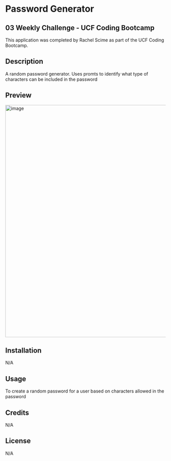 # Password Generator
## 03 Weekly Challenge - UCF Coding Bootcamp

This application was completed by Rachel Scime as part of the UCF Coding Bootcamp.

## Description

A random password generator. Uses promts to identify what type of characters can be included in the password

## Preview

<img width="727" alt="image" src="https://user-images.githubusercontent.com/129807994/236073062-ca885fc3-1c75-4236-9927-d0464678d2b8.png">


## Installation

N/A

## Usage

To create a random password for a user based on characters allowed in the password

## Credits

N/A

## License

N/A
